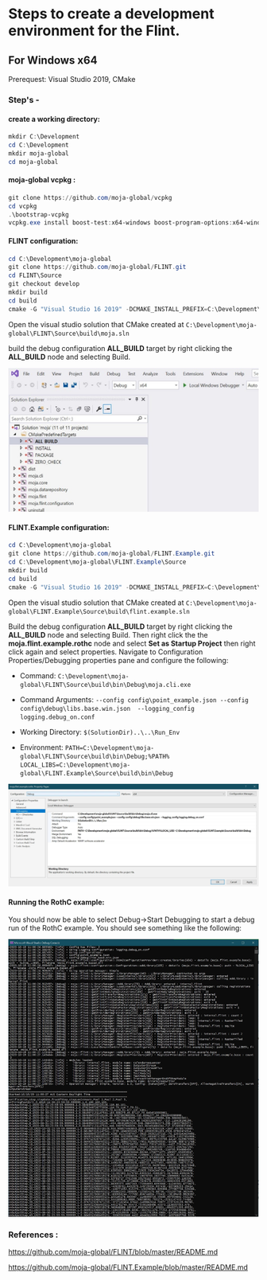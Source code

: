 # Steps to create a development environment for the Flint.

## For Windows  x64

Prerequest: Visual Studio 2019, CMake

### Step's -  
#### create a working directory:
```powershell
mkdir C:\Development
cd C:\Development
mkdir moja-global
cd moja-global
```
#### moja-global vcpkg :     
```powershell
git clone https://github.com/moja-global/vcpkg
cd vcpkg 
.\bootstrap-vcpkg
vcpkg.exe install boost-test:x64-windows boost-program-options:x64-windows boost-log:x64-windows turtle:x64-windows zipper:x64-windows poco:x64-windows libpq:x64-windows gdal:x64-windows sqlite3:x64-windows boost-ublas:x64-windows fmt:x64-windows 
```
#### FLINT configuration:  
```powershell
cd C:\Development\moja-global
git clone https://github.com/moja-global/FLINT.git
cd FLINT\Source
git checkout develop
mkdir build
cd build
cmake -G "Visual Studio 16 2019" -DCMAKE_INSTALL_PREFIX=C:\Development\Software\moja -DVCPKG_TARGET_TRIPLET=x64-windows -DENABLE_TESTS=OFF -DENABLE_MOJA_MODULES_ZIPPER=OFF -DCMAKE_TOOLCHAIN_FILE=C:\Development\moja-global\vcpkg\scripts\buildsystems\vcpkg.cmake ..
```
Open the visual studio solution that CMake created at `C:\Development\moja-global\FLINT\Source\build\moja.sln`

build the debug configuration **ALL_BUILD** target by right clicking the **ALL_BUILD** node and selecting Build.

![VS2019_Debugsetup](VS2019_buildall.JPG)

#### FLINT.Example configuration:

```powershell
cd C:\Development\moja-global
git clone https://github.com/moja-global/FLINT.Example.git
cd C:\Development\moja-global\FLINT.Example\Source
mkdir build
cd build
cmake -G "Visual Studio 16 2019" -DCMAKE_INSTALL_PREFIX=C:\Development\Software\moja -DOPENSSL_ROOT_DIR=c:\Development\moja-global\vcpkg\installed\x64-windows -DVCPKG_TARGET_TRIPLET=x64-windows -DENABLE_TESTS=OFF -DCMAKE_TOOLCHAIN_FILE=C:\Development\moja-global\vcpkg\scripts\buildsystems\vcpkg.cmake ..
```

Open the visual studio solution that CMake created at ``C:\Development\moja-global\FLINT.Example\Source\build\flint.example.sln``

Build the debug configuration **ALL_BUILD** target by right clicking the **ALL_BUILD** node and selecting Build. Then right click the the **moja.flint.example.rothc** node and select **Set as Startup Project** then right click again and select properties. Navigate to Configuration Properties/Debugging properties pane and configure the following:

- Command: ``C:\Development\moja-global\FLINT\Source\build\bin\Debug\moja.cli.exe``

- Command Arguments: ``--config config\point_example.json --config config\debug\libs.base.win.json  --logging_config logging.debug_on.conf``
- Working Directory: ``$(SolutionDir)..\..\Run_Env``
- Environment: ``PATH=C:\Development\moja-global\FLINT\Source\build\bin\Debug;%PATH%``
  ``LOCAL_LIBS=C:\Development\moja-global\FLINT.Example\Source\build\bin\Debug``

![VS2019_Debugsetup](VS2019_rothcproperties.JPG)

#### Running the RothC example:

You should now be able to select Debug->Start Debugging to start a debug run of the RothC example. You should see something like the following:

![VS2019_Debugsetup](VS2019_debugrothc.JPG)

### References : 
https://github.com/moja-global/FLINT/blob/master/README.md

https://github.com/moja-global/FLINT.Example/blob/master/README.md



 
